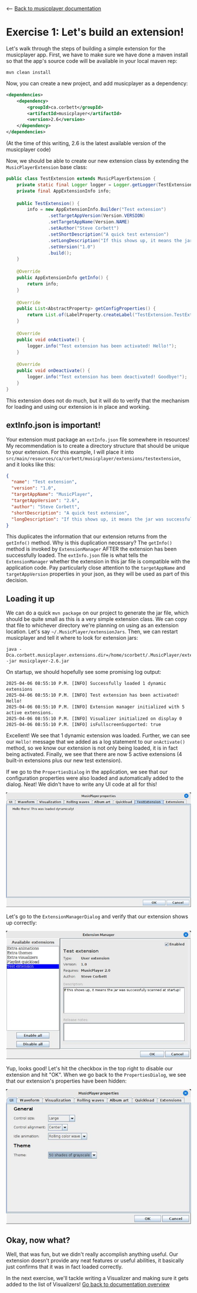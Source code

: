 <-- [Back to musicplayer documentation](../README.md)

# Exercise 1: Let's build an extension!

Let's walk through the steps of building a simple extension for the musicplayer app. First, we have to make
sure we have done a maven install so that the app's source code will be available in your local maven rep:

```shell
mvn clean install
```

Now, you can create a new project, and add musicplayer as a dependency:

```xml
<dependencies>
    <dependency>
        <groupId>ca.corbett</groupId>
        <artifactId>musicplayer</artifactId>
        <version>2.6</version>
    </dependency>
</dependencies>
```

(At the time of this writing, 2.6 is the latest available version of the musicplayer code)

Now, we should be able to create our new extension class by extending the `MusicPlayerExtension` base class:

```java
public class TestExtension extends MusicPlayerExtension {
    private static final Logger logger = Logger.getLogger(TestExtension.class.getName());
    private final AppExtensionInfo info;

    public TestExtension() {
        info = new AppExtensionInfo.Builder("Test extension")
                .setTargetAppVersion(Version.VERSION)
                .setTargetAppName(Version.NAME)
                .setAuthor("Steve Corbett")
                .setShortDescription("A quick test extension")
                .setLongDescription("If this shows up, it means the jar was successfully scanned at startup!")
                .setVersion("1.0")
                .build();
    }

    @Override
    public AppExtensionInfo getInfo() {
        return info;
    }

    @Override
    public List<AbstractProperty> getConfigProperties() {
        return List.of(LabelProperty.createLabel("TestExtension.TestExtension.label", "Hello there! This was loaded dynamically!"));
    }

    @Override
    public void onActivate() {
        logger.info("Test extension has been activated! Hello!");
    }

    @Override
    public void onDeactivate() {
        logger.info("Test extension has been deactivated! Goodbye!");
    }
}
```

This extension does not do much, but it will do to verify that the mechanism for loading and using our
extension is in place and working.

## extInfo.json is important!

Your extension must package an `extInfo.json` file somewhere in resources! My recommendation is to create 
a directory structure that should be unique to your extension. For this example, I will place it into
`src/main/resources/ca/corbett/musicplayer/extensions/testextension`, and it looks like this:

```json
{
  "name": "Test extension",
  "version": "1.0",
  "targetAppName": "MusicPlayer",
  "targetAppVersion": "2.6",
  "author": "Steve Corbett",
  "shortDescription": "A quick test extension",
  "longDescription": "If this shows up, it means the jar was successfully scanned at startup!"
}
```

This duplicates the information that our extension returns from the `getInfo()` method. Why is this 
duplication necessary? The `getInfo()` method is invoked by `ExtensionManager` AFTER the extension has
been successfully loaded. The `extInfo.json` file is what tells the `ExtensionManager` whether the
extension in this jar file is compatible with the application code. Pay particularly close attention to
the `targetAppName` and `targetAppVersion` properties in your json, as they will be used as part
of this decision.

## Loading it up

We can do a quick `mvn package` on our project to generate the jar file, which should be quite small as this
is a very simple extension class. We can copy that file to whichever directory we're planning on using as
an extension location. Let's say `~/.MusicPlayer/extensionJars`. Then, we can restart musicplayer and
tell it where to look for extension jars:

```shell
java -Dca.corbett.musicplayer.extensions.dir=/home/scorbett/.MusicPlayer/extensionJars -jar musicplayer-2.6.jar
```

On startup, we should hopefully see some promising log output:

```shell
2025-04-06 08:55:10 P.M. [INFO] Successfully loaded 1 dynamic extensions
2025-04-06 08:55:10 P.M. [INFO] Test extension has been activated! Hello!
2025-04-06 08:55:10 P.M. [INFO] Extension manager initialized with 5 active extensions.
2025-04-06 08:55:10 P.M. [INFO] Visualizer initialized on display 0
2025-04-06 08:55:10 P.M. [INFO] isFullscreenSupported: true
```

Excellent! We see that 1 dynamic extension was loaded. Further, we can see our `Hello!` message that we added
as a log statement to our `onActivate()` method, so we know our extension is not only being loaded, it is in
fact being activated. Finally, we see that there are now 5 active extensions (4 built-in extensions plus
our new test extension). 

If we go to the `PropertiesDialog` in the application, we see that our configuration properties were
also loaded and automatically added to the dialog. Neat! We didn't have to write any UI code at all for this!

![PropertiesDialog](screenshots/exercise1_configuration.jpg "PropertiesDialog")

Let's go to the `ExtensionManagerDialog` and verify that our extension shows up correctly:

![ExtensionManager](screenshots/exercise1_extensionmanager.jpg "ExtensionManager")

Yup, looks good! Let's hit the checkbox in the top right to disable our extension and hit "OK". When we go back
to the `PropertiesDialog`, we see that our extension's properties have been hidden:

![PropertiesDialog-extDisabled](screenshots/config_ui.jpg "PropertiesDialog with extension disabled")

## Okay, now what?

Well, that was fun, but we didn't really accomplish anything useful. Our extension doesn't provide any neat
features or useful abilities, it basically just confirms that it was in fact loaded correctly.

In the next exercise, we'll tackle writing a Visualizer and making sure it gets added to the list of
Visualizers! [Go back to documentation overview](../README.md)
